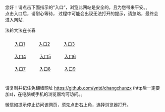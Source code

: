 您好！请点击下面指示的“入口”，浏览此网站是安全的，且为您带来平安。。 <br/>
点击入口后，请耐心等待， 过程中可能会出现无法打开的提示，请忽略，最终会进入网站. </br>

法轮大法在长春<br/>
<div style="padding:10px"><a style="margin:20px" target="_blank" href="https://dstbqelqcmcvi.cloudfront.net/2Qpsp?eexxlyq" id="ccLink1" rel="nofollow">入口1</a> <a target="_blank" style="margin:20px" href="https://d39pusz7h9pu0t.cloudfront.net/2Qpsp?rzrapfz" id="ccLink2" rel="nofollow">入口2</a> <a style="margin:20px" target="_blank" href="https://ddaznpx6v6zf7.cloudfront.net/2Qpsp?dhnzo" id="ccLink3" rel="nofollow">入口3</a></div>

<div style="padding:10px" ><a style="margin:20px" target="_blank" href="https://dstbqelqcmcvi.cloudfront.net/2Qpsp?eexxlyq" id="ccLink4" rel="nofollow">入口4</a> <a style="margin:20px" href="https://d39pusz7h9pu0t.cloudfront.net/2Qpsp?rzrapfz" target="_blank" id="ccLink5" rel="nofollow">入口5</a> <a style="margin:20px" href="https://ddaznpx6v6zf7.cloudfront.net/2Qpsp?dhnzo" target="_blank" id="ccLink6" rel="nofollow">入口6</a></div>

<div style="padding:10px"><a style="margin:20px" target="_blank" href="https://dstbqelqcmcvi.cloudfront.net/2Qpsp?eexxlyq" id="ccLink7" rel="nofollow">入口7</a> <a style="margin:20px" href="https://d39pusz7h9pu0t.cloudfront.net/2Qpsp?rzrapfz" target="_blank" id="ccLink8" rel="nofollow">入口8</a> <a style="margin:20px" target="_blank" href="https://ddaznpx6v6zf7.cloudfront.net/2Qpsp?dhnzo" id="ccLink9" rel="nofollow">入口9</a></div>

<br/>



请复制并记住免翻墙网址 https://github.com/yntd/changchunzx (http后一定要加s)，在电脑或手机的浏览器均可访问。。<br/>

微信如提示停止访问该网页，须先点击右上角，选择浏览器打开。
